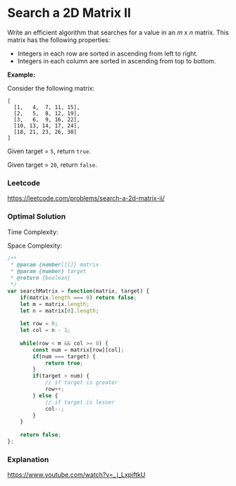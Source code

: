 # Search a 2D Matrix II

Write an efficient algorithm that searches for a value in an *m* x *n* matrix. This matrix has the following properties:

- Integers in each row are sorted in ascending from left to right.
- Integers in each column are sorted in ascending from top to bottom.

**Example:**

Consider the following matrix:

```
[
  [1,   4,  7, 11, 15],
  [2,   5,  8, 12, 19],
  [3,   6,  9, 16, 22],
  [10, 13, 14, 17, 24],
  [18, 21, 23, 26, 30]
]
```

Given target = `5`, return `true`.

Given target = `20`, return `false`.



### Leetcode

https://leetcode.com/problems/search-a-2d-matrix-ii/



### Optimal Solution

Time Complexity: 

Space Complexity: 

```js
/**
 * @param {number[][]} matrix
 * @param {number} target
 * @return {boolean}
 */
var searchMatrix = function(matrix, target) {
    if(matrix.length === 0) return false;
    let m = matrix.length;
    let n = matrix[0].length;
    
    let row = 0;
    let col = n - 1;
    
    while(row < m && col >= 0) {
        const num = matrix[row][col];
        if(num === target) {
            return true;
        }
        if(target > num) {
            // if target is greater
            row++;
        } else {
            // if target is lesser
            col--;
        }
    }
    
    return false;
};
```



### Explanation

https://www.youtube.com/watch?v=_j_LxpiftkU